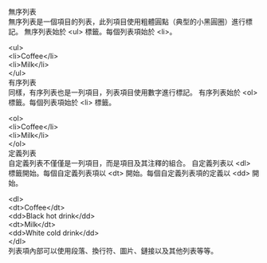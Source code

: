 無序列表  
無序列表是一個項目的列表，此列項目使用粗體圓點（典型的小黑圓圈）進行標記。 無序列表始於 &lt;ul&gt; 標籤。每個列表項始於 &lt;li&gt;。  
  
&lt;ul&gt;  
&lt;li&gt;Coffee&lt;/li&gt;  
&lt;li&gt;Milk&lt;/li&gt;  
&lt;/ul&gt;  
有序列表  
同樣，有序列表也是一列項目，列表項目使用數字進行標記。 有序列表始於 &lt;ol&gt; 標籤。每個列表項始於 &lt;li&gt; 標籤。  
  
&lt;ol&gt;  
&lt;li&gt;Coffee&lt;/li&gt;  
&lt;li&gt;Milk&lt;/li&gt;  
&lt;/ol&gt;  
定義列表  
自定義列表不僅僅是一列項目，而是項目及其注釋的組合。 自定義列表以 &lt;dl&gt; 標籤開始。每個自定義列表項以 &lt;dt&gt; 開始。每個自定義列表項的定義以 &lt;dd&gt; 開始。  
  
&lt;dl&gt;  
&lt;dt&gt;Coffee&lt;/dt&gt;  
&lt;dd&gt;Black hot drink&lt;/dd&gt;  
&lt;dt&gt;Milk&lt;/dt&gt;  
&lt;dd&gt;White cold drink&lt;/dd&gt;  
&lt;/dl&gt;  
列表項內部可以使用段落、換行符、圖片、鏈接以及其他列表等等。

